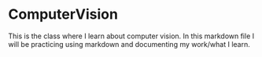 # ComputerVision

This is the class where I learn about computer vision. In this markdown file I will be practicing using markdown and documenting my work/what I learn. 